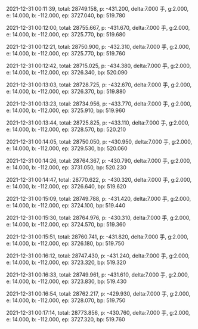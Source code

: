 2021-12-31 00:11:39, total: 28749.158, p: -431.200, delta:7.000 手, g:2.000, e: 14.000, b: -112.000, ep: 3727.040, bp: 519.780

2021-12-31 00:12:00, total: 28755.667, p: -431.670, delta:7.000 手, g:2.000, e: 14.000, b: -112.000, ep: 3725.770, bp: 519.680

2021-12-31 00:12:21, total: 28750.900, p: -432.310, delta:7.000 手, g:2.000, e: 14.000, b: -112.000, ep: 3725.770, bp: 519.760

2021-12-31 00:12:42, total: 28715.025, p: -434.380, delta:7.000 手, g:2.000, e: 14.000, b: -112.000, ep: 3726.340, bp: 520.090

2021-12-31 00:13:03, total: 28728.725, p: -432.670, delta:7.000 手, g:2.000, e: 14.000, b: -112.000, ep: 3726.370, bp: 519.880

2021-12-31 00:13:23, total: 28734.956, p: -433.770, delta:7.000 手, g:2.000, e: 14.000, b: -112.000, ep: 3725.910, bp: 519.960

2021-12-31 00:13:44, total: 28725.825, p: -433.110, delta:7.000 手, g:2.000, e: 14.000, b: -112.000, ep: 3728.570, bp: 520.210

2021-12-31 00:14:05, total: 28750.050, p: -430.950, delta:7.000 手, g:2.000, e: 14.000, b: -112.000, ep: 3729.530, bp: 520.060

2021-12-31 00:14:26, total: 28764.367, p: -430.790, delta:7.000 手, g:2.000, e: 14.000, b: -112.000, ep: 3731.050, bp: 520.230

2021-12-31 00:14:47, total: 28770.622, p: -430.320, delta:7.000 手, g:2.000, e: 14.000, b: -112.000, ep: 3726.640, bp: 519.620

2021-12-31 00:15:09, total: 28749.788, p: -431.420, delta:7.000 手, g:2.000, e: 14.000, b: -112.000, ep: 3724.100, bp: 519.440

2021-12-31 00:15:30, total: 28764.976, p: -430.310, delta:7.000 手, g:2.000, e: 14.000, b: -112.000, ep: 3724.570, bp: 519.360

2021-12-31 00:15:51, total: 28760.741, p: -431.820, delta:7.000 手, g:2.000, e: 14.000, b: -112.000, ep: 3726.180, bp: 519.750

2021-12-31 00:16:12, total: 28747.430, p: -431.240, delta:7.000 手, g:2.000, e: 14.000, b: -112.000, ep: 3723.320, bp: 519.320

2021-12-31 00:16:33, total: 28749.961, p: -431.610, delta:7.000 手, g:2.000, e: 14.000, b: -112.000, ep: 3723.830, bp: 519.430

2021-12-31 00:16:54, total: 28762.217, p: -429.930, delta:7.000 手, g:2.000, e: 14.000, b: -112.000, ep: 3728.070, bp: 519.750

2021-12-31 00:17:14, total: 28773.856, p: -430.760, delta:7.000 手, g:2.000, e: 14.000, b: -112.000, ep: 3727.320, bp: 519.760